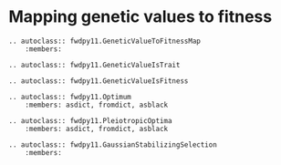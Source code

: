 # Mapping genetic values to fitness

```{eval-rst}
.. autoclass:: fwdpy11.GeneticValueToFitnessMap
    :members:
```

```{eval-rst}
.. autoclass:: fwdpy11.GeneticValueIsTrait
```

```{eval-rst}
.. autoclass:: fwdpy11.GeneticValueIsFitness
```

```{eval-rst}
.. autoclass:: fwdpy11.Optimum
    :members: asdict, fromdict, asblack
```

```{eval-rst}
.. autoclass:: fwdpy11.PleiotropicOptima
    :members: asdict, fromdict, asblack
```


```{eval-rst}
.. autoclass:: fwdpy11.GaussianStabilizingSelection
    :members:
```


